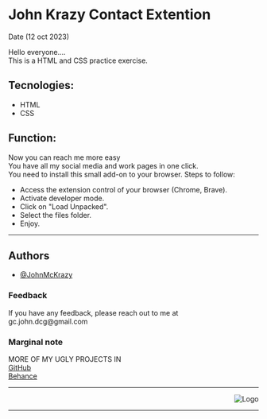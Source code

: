 <h1>John Krazy Contact Extention</h1>
Date (12 oct 2023)
<br>

Hello everyone....
<br>
This is a HTML and CSS practice exercise.
<br>

<h2>Tecnologies:</h2>

-   HTML
-   CSS

<h2>Function:</h2>

Now you can reach me more easy<br>
You have all my social media and work pages in one click.
<br>
You need to install this small add-on to your browser.
Steps to follow:

-   Access the extension control of your browser (Chrome, Brave).
-   Activate developer mode.
-   Click on "Load Unpacked".
-   Select the files folder.
-   Enjoy.
<hr>

## Authors

-   [@JohnMcKrazy](https://github.com/JohnMcKrazy/)

### Feedback

<p>If you have any feedback, please reach out to me at gc.john.dcg@gmail.com</p>

### Marginal note

<p>MORE OF MY UGLY PROJECTS IN<br>
<a href="https://github.com/JohnMcKrazy">GitHub<a><br>
 <a href="https://www.behance.net/jg_john_design">Behance<a></p>
<hr>
<div align="right">

![Logo](https://i.ibb.co/Wv7LV2Q/JOHN-K-LOGO-NEGATIVO.png)

  </div>
  <hr>
